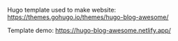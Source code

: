 Hugo template used to make website: https://themes.gohugo.io/themes/hugo-blog-awesome/

Template demo: https://hugo-blog-awesome.netlify.app/